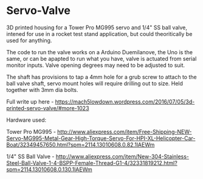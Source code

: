 # Servo-Valve

3D printed housing for a Tower Pro MG995 servo and 1/4" SS ball valve, intened for use in a rocket test stand application, but could theoritically be used for anything.

The code to run the valve works on a Arduino Duemilanove, the Uno is the same, or can be apapted to run what you have, valve is actuated from serial monitor inputs. Valve opening degrees may need to be adjusted to suit.

The shaft has provisions to tap a 4mm hole for a grub screw to attach to the ball valve shaft, servo mount holes will require drilling out to size. Held together with 3mm dia bolts.

Full write up here - https://mach5lowdown.wordpress.com/2016/07/05/3d-printed-servo-valve/#more-1023

Hardware used:

Tower Pro MG995 - http://www.aliexpress.com/item/Free-Shipping-NEW-Servo-MG995-Metal-Gear-High-Torque-Servo-For-HPI-XL-Helicopter-Car-Boat/32349457650.html?spm=2114.13010608.0.82.1lAEWm

1/4" SS Ball Valve - http://www.aliexpress.com/item/New-304-Stainless-Steel-Ball-Valve-1-4-BSPP-Female-Thread-G1-4/32331819212.html?spm=2114.13010608.0.130.1lAEWm
